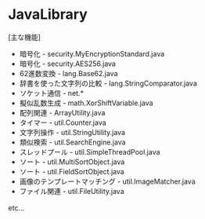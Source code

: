 # JavaLibrary  
[主な機能]  
- 暗号化 - security.MyEncryptionStandard.java  
- 暗号化 - security.AES256.java  
- 62進数変換 - lang.Base62.java  
- 辞書を使った文字列の比較 - lang.StringComparator.java  
- ソケット通信 - net.*  
- 擬似乱数生成 - math.XorShiftVariable.java  
- 配列関連 - ArrayUtility.java  
- タイマー - util.Counter.java  
- 文字列操作 - util.StringUtility.java  
- 類似検索 - util.SearchEngine.java
- スレッドプール - util.SimpleThreadPool.java  
- ソート - util.MultiSortObject.java  
- ソート - util.FieldSortObject.java  
- 画像のテンプレートマッチング - util.ImageMatcher.java  
- ファイル関連 - util.FileUtility.java  
  
etc...　　
